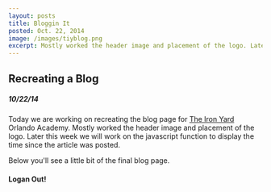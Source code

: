 ```yaml
---
layout: posts
title: Bloggin It
posted: Oct. 22, 2014
image: /images/tiyblog.png
excerpt: Mostly worked the header image and placement of the logo. Later this week we will work on the javascript function to display the time since the article was posted.
---
```


## Recreating a Blog

##### 10/22/14

Today we are working on recreating the blog page for [The Iron Yard](theironyard.com)
Orlando Academy. Mostly worked the header image and placement of the logo.
Later this week we will work on the javascript function to display the time
since the article was posted.


Below you'll see a little bit of the final blog page.

#### Logan Out!
